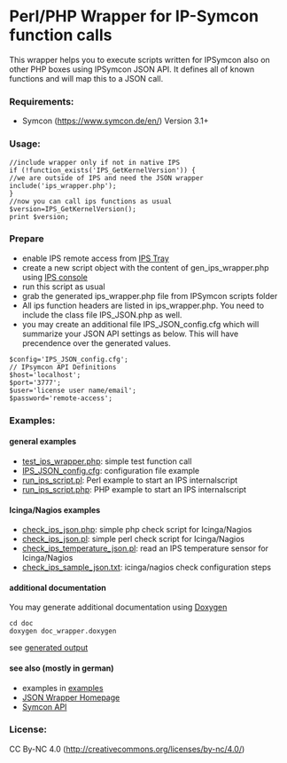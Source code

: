 # Perl/PHP Wrapper for IP-Symcon function calls
 
 This wrapper helps you to execute scripts written for IPSymcon also on other PHP boxes
 using IPSymcon JSON API. It defines all of known functions and will map this to a JSON call.
 
 ### Requirements:
 * Symcon (https://www.symcon.de/en/) Version 3.1+
 
### Usage:
 
```
//include wrapper only if not in native IPS
if (!function_exists('IPS_GetKernelVersion')) {
//we are outside of IPS and need the JSON wrapper
include('ips_wrapper.php');
}
//now you can call ips functions as usual
$version=IPS_GetKernelVersion();
print $version;
```
 
### Prepare
 - enable IPS remote access from   [IPS Tray](https://www.symcon.de/service/dokumentation/komponenten/tray/fernzugriff/)
 - create a new script object with the content of gen_ips_wrapper.php using
  [IPS console](http://www.ip-symcon.de/service/dokumentation/komponenten/verwaltungskonsole/)
 - run this script as usual
 - grab  the generated ips_wrapper.php file from IPSymcon scripts folder
 - All ips function headers are listed in ips_wrapper.php. You need to include the class file IPS_JSON.php as well.
 - you may create an additional file IPS_JSON_config.cfg which will summarize your JSON API settings as below.
 This will have precendence over the generated values.
```
$config='IPS_JSON_config.cfg';
// IPsymcon API Definitions
$host='localhost';
$port='3777';
$user='license user name/email';
$password='remote-access';
```
 

### Examples:
 
  #### general examples
 
 - [test_ips_wrapper.php](examples/test_ips_wrapper.php): simple test function call
 - [IPS_JSON_config.cfg](examples/IPS_JSON_config.cfg): configuration file example
 - [run_ips_script.pl](examples/run_ips_script.pl): Perl example to start an IPS internalscript
 - [run_ips_script.php](examples/run_ips_script.php):  PHP example to start an IPS internalscript

 #### Icinga/Nagios examples

  - [check_ips_json.php](examples/check_ips_json.php): simple php check script for Icinga/Nagios
  - [check_ips_json.pl](examples/check_ips_json.pl): simple perl check script for Icinga/Nagios
  - [check_ips_temperature_json.pl](examples/check_ips_temperature_json.pl): read an IPS temperature sensor for Icinga/Nagios
  - [check_ips_sample_json.txt](examples/check_ips_sample_json.txt): icinga/nagios check configuration steps
 
 #### additional documentation
 You may generate additional documentation using <a href="http://www.stack.nl/~dimitri/doxygen/index.html"> Doxygen</a>
 ```
 cd doc
 doxygen doc_wrapper.doxygen
 ```
 see [generated output](http://www.tdressler.net/ipsymcon/docs/doc_wrapper/html/)
 
 #### see also (mostly in german)
  - examples in [examples](examples)
  - [JSON Wrapper Homepage](http://www.tdressler.net/ipsymcon/jsonapi.html)
  - [Symcon API](http://www.ip-symcon.de/service/dokumentation/entwicklerbereich/datenaustausch/)
  
 ### License:
  CC By-NC 4.0 (http://creativecommons.org/licenses/by-nc/4.0/)